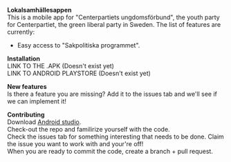 <b>Lokalsamhällesappen</b>
<br>
This is a mobile app for "Centerpartiets ungdomsförbund", the youth party for Centerpartiet, the green liberal party in Sweden.
The list of features are currently:
 * Easy access to "Sakpolitiska programmet".
 
<b>Installation</b>
<br>
 LINK TO THE .APK (Doesn't exist yet)
 <br>
 LINK TO ANDROID PLAYSTORE (Doesn't exist yet)
 
 <b>New features</b>
 <br>
 Is there a feature you are missing? Add it to the issues tab and we'll see if we can implement it!
 
<b>Contributing</b>
<br>
Download <a href="https://developer.android.com/studio">Android studio</a>.
<br>
Check-out the repo and familirize yourself with the code.
<br>
Check the issues tab for something interesting that needs to be done. Claim the issue you want to work with and your're off!
<br>
When you are ready to commit the code, create a branch + pull request.
